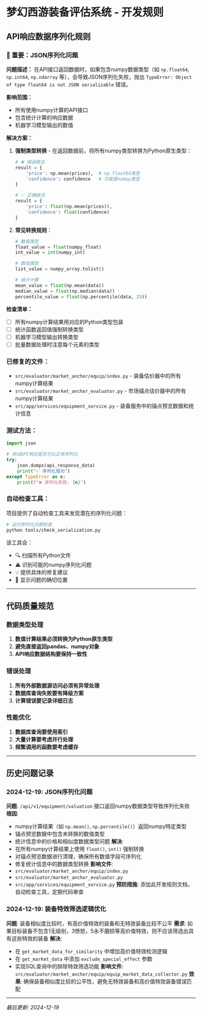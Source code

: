 # 梦幻西游装备评估系统 - 开发规则

## API响应数据序列化规则

### 🚨 重要：JSON序列化问题

**问题描述：**
在API接口返回数据时，如果包含numpy数据类型（如 `np.float64`, `np.int64`, `np.ndarray` 等），会导致JSON序列化失败，抛出 `TypeError: Object of type float64 is not JSON serializable` 错误。

**影响范围：**
- 所有使用numpy计算的API接口
- 包含统计计算的响应数据
- 机器学习模型输出的数值

**解决方案：**
1. **强制类型转换** - 在返回数据前，将所有numpy类型转换为Python原生类型：
   ```python
   # ❌ 错误做法
   result = {
       'price': np.mean(prices),  # np.float64类型
       'confidence': confidence   # 可能是numpy类型
   }
   
   # ✅ 正确做法
   result = {
       'price': float(np.mean(prices)),
       'confidence': float(confidence)
   }
   ```

2. **常见转换规则**：
   ```python
   # 数值类型
   float_value = float(numpy_float)
   int_value = int(numpy_int)
   
   # 数组类型
   list_value = numpy_array.tolist()
   
   # 统计计算
   mean_value = float(np.mean(data))
   median_value = float(np.median(data))
   percentile_value = float(np.percentile(data, 25))
   ```

**检查清单：**
- [ ] 所有numpy计算结果用对应的Python类型包装
- [ ] 统计函数返回值强制转换类型
- [ ] 机器学习模型输出转换类型
- [ ] 批量数据处理时注意每个元素的类型

### 已修复的文件：
- `src/evaluator/market_anchor/equip/index.py` - 装备估价器中的所有numpy计算结果
- `src/evaluator/market_anchor_evaluator.py` - 市场锚点估价器中的所有numpy计算结果
- `src/app/services/equipment_service.py` - 装备服务中的锚点预览数据和统计信息

### 测试方法：
```python
import json

# 测试API响应是否可以正常序列化
try:
    json.dumps(api_response_data)
    print("✅ 序列化成功")
except TypeError as e:
    print(f"❌ 序列化失败: {e}")
```

### 自动检查工具：
项目提供了自动检查工具来发现潜在的序列化问题：

```bash
# 运行序列化问题检查
python tools/check_serialization.py
```

该工具会：
- 🔍 扫描所有Python文件
- ⚠️ 识别可能的numpy序列化问题
- 💡 提供具体的修复建议
- 📍 显示问题的确切位置

---

## 代码质量规范

### 数据类型处理
1. **数值计算结果必须转换为Python原生类型**
2. **避免直接返回pandas、numpy对象**
3. **API响应数据结构要保持一致性**

### 错误处理
1. **所有外部数据源访问必须有异常处理**
2. **数据库查询失败要有降级方案**
3. **计算错误要记录详细日志**

### 性能优化
1. **数据库查询要使用索引**
2. **大量计算要考虑并行处理**
3. **频繁调用的函数要考虑缓存**

---

## 历史问题记录

### 2024-12-19: JSON序列化问题
**问题**: `/api/v1/equipment/valuation` 接口返回numpy数据类型导致序列化失败
**根因**: 
- numpy计算结果（如 `np.mean()`, `np.percentile()`）返回numpy特定类型
- 锚点预览数据中包含未转换的数值类型
- 统计信息中的价格和相似度数据类型问题
**解决**: 
- 在所有numpy计算结果上使用 `float()`, `int()` 强制转换
- 对锚点预览数据进行清理，确保所有数值字段可序列化
- 修复统计信息中的数据类型转换
**影响文件**: 
- `src/evaluator/market_anchor/equip/index.py`
- `src/evaluator/market_anchor_evaluator.py`
- `src/app/services/equipment_service.py`
**预防措施**: 添加此开发规则文档，自动检查工具，定期代码审查

### 2024-12-19: 装备特效筛选逻辑优化
**问题**: 装备相似度比较时，有高价值特效的装备和无特效装备比较不公平
**需求**: 如果目标装备不包含1无级别，3愤怒，5永不磨损等高价值特效，则不应该筛选出具有这些特效的装备
**解决**: 
- 在 `get_market_data_for_similarity` 中增加高价值特效检测逻辑
- 在 `get_market_data` 中添加 `exclude_special_effect` 参数
- 实现SQL查询中的排除特效筛选功能
**影响文件**: `src/evaluator/market_anchor/equip/equip_market_data_collector.py`
**效果**: 确保装备相似度比较的公平性，避免无特效装备和高价值特效装备错误匹配

---

*最后更新: 2024-12-19* 